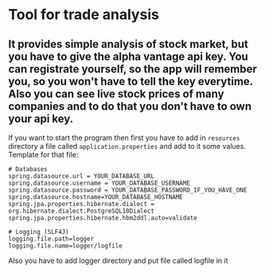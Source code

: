 Tool for trade analysis
============
It provides simple analysis of stock market, but you have to give the alpha vantage api key.
You can registrate yourself, so the app will remember you, so you won't have to tell the key everytime.
Also you can see live stock prices of many companies and to do that you don't have to own your api key.
------------
If you want to start the program then first you have to add in `resources` directory a file called `application.properties` and add to it some values.
Template for that file:
```
# Databases
spring.datasource.url = YOUR_DATABASE_URL
spring.datasource.username = YOUR_DATABASE_USERNAME
spring.datasource.password = YOUR_DATABASE_PASSWORD_IF_YOU_HAVE_ONE
spring.datasource.hostname=YOUR_DATABASE_HOSTNAME
spring.jpa.properties.hibernate.dialect = org.hibernate.dialect.PostgreSQL10Dialect
spring.jpa.properties.hibernate.hbm2ddl.auto=validate

# Logging (SLF4J)
logging.file.path=logger
logging.file.name=logger/logfile
```
Also you have to add logger directory and put file called logfile in it
